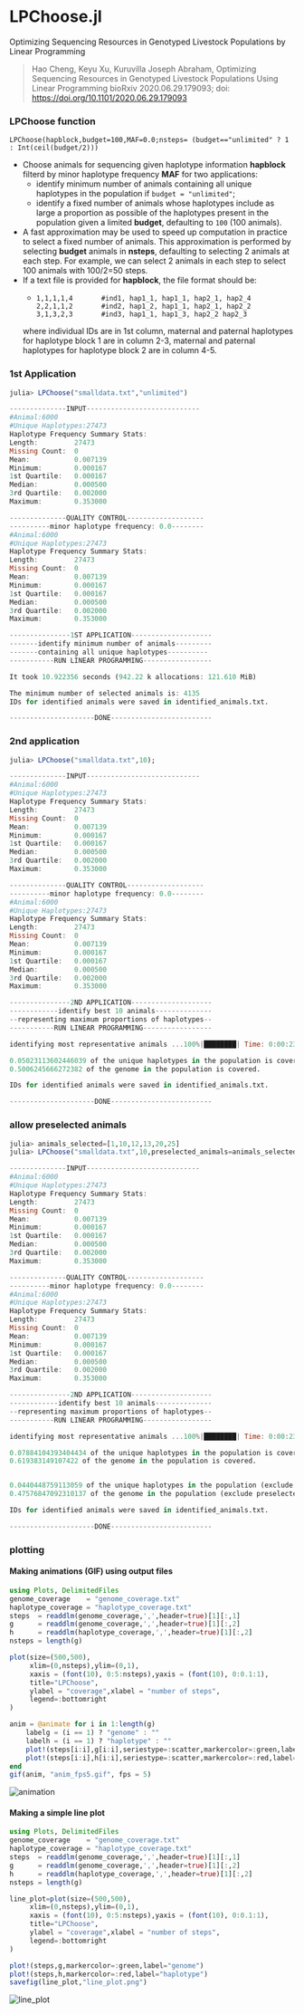 # LPChoose.jl
Optimizing Sequencing Resources in Genotyped Livestock Populations by Linear Programming

> Hao Cheng, Keyu Xu, Kuruvilla Joseph Abraham, Optimizing Sequencing Resources in Genotyped Livestock Populations Using Linear Programming
bioRxiv 2020.06.29.179093; doi: https://doi.org/10.1101/2020.06.29.179093


### LPChoose function

    LPChoose(hapblock,budget=100,MAF=0.0;nsteps= (budget=="unlimited" ? 1 : Int(ceil(budget/2)))

* Choose animals for sequencing given haplotype information **hapblock** filterd by minor haplotype frequency **MAF** for two applications:
    * identify minimum number of animals containing all unique haplotypes in the population if `budget = "unlimited"`;
    * identify a fixed number of animals whose haplotypes include as large a proportion as possible of the haplotypes
      present in the population given a limited **budget**, defaulting to `100` (100 animals).
* A fast approximation may be used to speed up computation in practice to select a fixed number of animals. This approximation
  is performed by selecting **budget** animals in **nsteps**, defaulting to selecting 2 animals at each step. For example,
  we can select 2 animals in each step to select 100 animals with 100/2=50 steps.
* If a text file is provided for **hapblock**, the file format should be:
    * ```
      1,1,1,1,4       #ind1, hap1_1, hap1_1, hap2_1, hap2_4
      2,2,1,1,2       #ind2, hap1_2, hap1_1, hap2_1, hap2_2
      3,1,3,2,3       #ind3, hap1_1, hap1_3, hap2_2 hap2_3
      ```
    where individual IDs are in 1st column, maternal and paternal haplotypes for haplotype block 1 are in column 2-3,
    maternal and paternal haplotypes for haplotype block 2 are in column 4-5.

### 1st Application
```julia
julia> LPChoose("smalldata.txt","unlimited")

--------------INPUT----------------------------
#Animal:6000
#Unique Haplotypes:27473
Haplotype Frequency Summary Stats:
Length:         27473
Missing Count:  0
Mean:           0.007139
Minimum:        0.000167
1st Quartile:   0.000167
Median:         0.000500
3rd Quartile:   0.002000
Maximum:        0.353000

--------------QUALITY CONTROL-------------------
----------minor haplotype frequency: 0.0--------
#Animal:6000
#Unique Haplotypes:27473
Haplotype Frequency Summary Stats:
Length:         27473
Missing Count:  0
Mean:           0.007139
Minimum:        0.000167
1st Quartile:   0.000167
Median:         0.000500
3rd Quartile:   0.002000
Maximum:        0.353000

---------------1ST APPLICATION--------------------
-------identify minimum number of animals---------
-------containing all unique haplotypes----------
-----------RUN LINEAR PROGRAMMING-----------------

It took 10.922356 seconds (942.22 k allocations: 121.610 MiB)

The minimum number of selected animals is: 4135
IDs for identified animals were saved in identified_animals.txt.

---------------------DONE-------------------------

```

### 2nd application
```julia
julia> LPChoose("smalldata.txt",10);

--------------INPUT----------------------------
#Animal:6000
#Unique Haplotypes:27473
Haplotype Frequency Summary Stats:
Length:         27473
Missing Count:  0
Mean:           0.007139
Minimum:        0.000167
1st Quartile:   0.000167
Median:         0.000500
3rd Quartile:   0.002000
Maximum:        0.353000

--------------QUALITY CONTROL-------------------
----------minor haplotype frequency: 0.0--------
#Animal:6000
#Unique Haplotypes:27473
Haplotype Frequency Summary Stats:
Length:         27473
Missing Count:  0
Mean:           0.007139
Minimum:        0.000167
1st Quartile:   0.000167
Median:         0.000500
3rd Quartile:   0.002000
Maximum:        0.353000

---------------2ND APPLICATION--------------------
------------identify best 10 animals--------------
--representing maximum proportions of haplotypes--
-----------RUN LINEAR PROGRAMMING-----------------

identifying most representative animals ...100%|████████| Time: 0:00:23

0.05023113602446039 of the unique haplotypes in the population is covered.
0.5006245666272382 of the genome in the population is covered.

IDs for identified animals were saved in identified_animals.txt.

---------------------DONE-------------------------

```

### allow preselected animals

```julia
julia> animals_selected=[1,10,12,13,20,25]
julia> LPChoose("smalldata.txt",10,preselected_animals=animals_selected);

--------------INPUT----------------------------
#Animal:6000
#Unique Haplotypes:27473
Haplotype Frequency Summary Stats:
Length:         27473
Missing Count:  0
Mean:           0.007139
Minimum:        0.000167
1st Quartile:   0.000167
Median:         0.000500
3rd Quartile:   0.002000
Maximum:        0.353000

--------------QUALITY CONTROL-------------------
----------minor haplotype frequency: 0.0--------
#Animal:6000
#Unique Haplotypes:27473
Haplotype Frequency Summary Stats:
Length:         27473
Missing Count:  0
Mean:           0.007139
Minimum:        0.000167
1st Quartile:   0.000167
Median:         0.000500
3rd Quartile:   0.002000
Maximum:        0.353000

---------------2ND APPLICATION--------------------
------------identify best 10 animals--------------
--representing maximum proportions of haplotypes--
-----------RUN LINEAR PROGRAMMING-----------------

identifying most representative animals ...100%|████████| Time: 0:00:23

0.07884104393404434 of the unique haplotypes in the population is covered.
0.619383149107422 of the genome in the population is covered.


0.0440448759113059 of the unique haplotypes in the population (exclude preselected animals) is covered.
0.47576847092310137 of the genome in the population (exclude preselected animals) is covered.

IDs for identified animals were saved in identified_animals.txt.

---------------------DONE-------------------------

```

### plotting

#### Making animations (GIF) using output files

```julia
using Plots, DelimitedFiles
genome_coverage    = "genome_coverage.txt"
haplotype_coverage = "haplotype_coverage.txt"
steps  = readdlm(genome_coverage,',',header=true)[1][:,1]
g      = readdlm(genome_coverage,',',header=true)[1][:,2]
h      = readdlm(haplotype_coverage,',',header=true)[1][:,2]
nsteps = length(g)

plot(size=(500,500),
     xlim=(0,nsteps),ylim=(0,1),
     xaxis = (font(10), 0:5:nsteps),yaxis = (font(10), 0:0.1:1),
     title="LPChoose",
     ylabel = "coverage",xlabel = "number of steps",
     legend=:bottomright
)

anim = @animate for i in 1:length(g)
    labelg = (i == 1) ? "genome" : ""
    labelh = (i == 1) ? "haplotype" : ""
    plot!(steps[i:i],g[i:i],seriestype=:scatter,markercolor=:green,label=labelg)
    plot!(steps[i:i],h[i:i],seriestype=:scatter,markercolor=:red,label=labelh)
end
gif(anim, "anim_fps5.gif", fps = 5)
```
![animation](images/anim_fps5.gif)

#### Making a simple line plot

```julia
using Plots, DelimitedFiles
genome_coverage    = "genome_coverage.txt"
haplotype_coverage = "haplotype_coverage.txt"
steps  = readdlm(genome_coverage,',',header=true)[1][:,1]
g      = readdlm(genome_coverage,',',header=true)[1][:,2]
h      = readdlm(haplotype_coverage,',',header=true)[1][:,2]
nsteps = length(g)

line_plot=plot(size=(500,500),
     xlim=(0,nsteps),ylim=(0,1),
     xaxis = (font(10), 0:5:nsteps),yaxis = (font(10), 0:0.1:1),
     title="LPChoose",
     ylabel = "coverage",xlabel = "number of steps",
     legend=:bottomright
)

plot!(steps,g,markercolor=:green,label="genome")
plot!(steps,h,markercolor=:red,label="haplotype")
savefig(line_plot,"line_plot.png")
```
![line_plot](images/line_plot.png)
